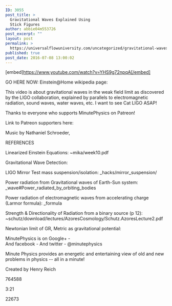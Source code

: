 ```yaml
---
ID: 3055
post_title: >
  Gravitational Waves Explained Using
  Stick Figures
author: abbie04m553726
post_excerpt: ""
layout: post
permalink: >
  https://universalflowuniversity.com/uncategorized/gravitational-waves-explained-using-stick-figures/
published: true
post_date: 2016-07-08 13:00:02
---
```

[embed]https://www.youtube.com/watch?v=YHS9g72npqA[/embed]<br>
<p>GO HERE NOW: 
Einstein@Home wikipedia page: 

This video is about gravitational waves in the weak field limit as discovered by the LIGO collaboration, explained by parallels to electromagnetic radiation, sound waves, water waves, etc. I want to see Cat LIGO ASAP!

Thanks to everyone who supports MinutePhysics on Patreon! 

Link to Patreon supporters here: 

Music by Nathaniel Schroeder, 

REFERENCES

Linearized Einstein Equations: ~mika/week10.pdf

Gravitational Wave Detection: 

LIGO Mirror Test mass suspension/isolation: _hacks/mirror_suspension/

Power radiation from Gravitational waves of Earth-Sun system: _wave#Power_radiated_by_orbiting_bodies

Power radiation of electromagnetic waves from accelerating charge (Larmor formula): _formula

Strength & Directionality of Radiation from a binary source (p 12): ~schutz/download/lectures/AzoresCosmology/Schutz.AzoresLecture2.pdf

Newtonian limit of GR, Metric as gravitational potential: 

MinutePhysics is on Google+ -  
And facebook - 
And twitter - @minutephysics

Minute Physics provides an energetic and entertaining view of old and new problems in physics -- all in a minute!

Created by Henry Reich</p>
<p>764588</p>
<p>3:21</p>
<p>22673</p>
<br></br>